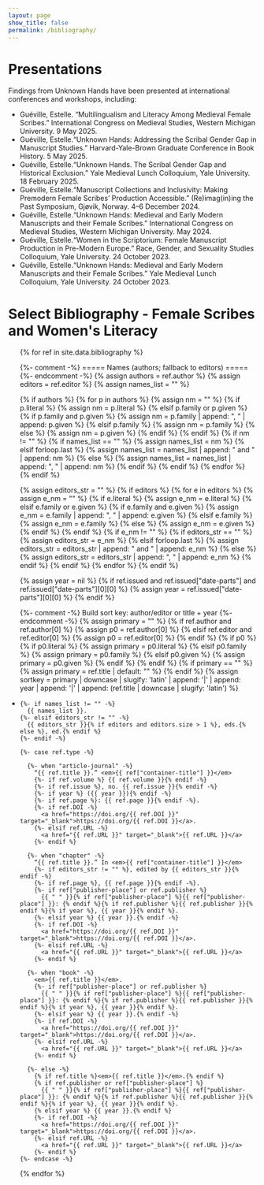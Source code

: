 ```yaml
---
layout: page
show_title: false
permalink: /bibliography/
---
```


# Presentations

Findings from Unknown Hands have been presented at international conferences and workshops, including:
  - Guéville, Estelle. “Multilingualism and Literacy Among Medieval Female Scribes.” International Congress on Medieval Studies, Western Michigan University. 9 May 2025.
  - Guéville, Estelle.“Unknown Hands: Addressing the Scribal Gender Gap in Manuscript Studies.” Harvard-Yale-Brown Graduate Conference in Book History. 5 May 2025.
  - Guéville, Estelle.“Unknown Hands. The Scribal Gender Gap and Historical Exclusion.” Yale Medieval Lunch Colloquium, Yale University. 18 February 2025.
  - Guéville, Estelle.“Manuscript Collections and Inclusivity: Making Premodern Female Scribes’ Production Accessible.” (Re)imag(in)ing the Past Symposium, Gjøvik, Norway. 4–6 December 2024.
  - Guéville, Estelle.“Unknown Hands: Medieval and Early Modern Manuscripts and their Female Scribes.” International Congress on Medieval Studies, Western Michigan University. May 2024.
  - Guéville, Estelle.“Women in the Scriptorium: Female Manuscript Production in Pre-Modern Europe.” Race, Gender, and Sexuality Studies Colloquium, Yale University. 24 October 2023.
  - Guéville, Estelle.“Unknown Hands: Medieval and Early Modern Manuscripts and their Female Scribes.” Yale Medieval Lunch Colloquium, Yale University. 24 October 2023.


# Select Bibliography - Female Scribes and Women's Literacy

<ul class="bib">
{% for ref in site.data.bibliography %}

  {%- comment -%} ===== Names (authors; fallback to editors) ===== {%- endcomment -%}
  {% assign authors = ref.author %}
  {% assign editors = ref.editor %}
  {% assign names_list = "" %}

  {% if authors %}
    {% for p in authors %}
      {% assign nm = "" %}
      {% if p.literal %}
        {% assign nm = p.literal %}
      {% elsif p.family or p.given %}
        {% if p.family and p.given %}
          {% assign nm = p.family | append: ", " | append: p.given %}
        {% elsif p.family %}
          {% assign nm = p.family %}
        {% else %}
          {% assign nm = p.given %}
        {% endif %}
      {% endif %}
      {% if nm != "" %}
        {% if names_list == "" %}
          {% assign names_list = nm %}
        {% elsif forloop.last %}
          {% assign names_list = names_list | append: " and " | append: nm %}
        {% else %}
          {% assign names_list = names_list | append: ", " | append: nm %}
        {% endif %}
      {% endif %}
    {% endfor %}
  {% endif %}

  {% assign editors_str = "" %}
  {% if editors %}
    {% for e in editors %}
      {% assign e_nm = "" %}
      {% if e.literal %}
        {% assign e_nm = e.literal %}
      {% elsif e.family or e.given %}
        {% if e.family and e.given %}
          {% assign e_nm = e.family | append: ", " | append: e.given %}
        {% elsif e.family %}
          {% assign e_nm = e.family %}
        {% else %}
          {% assign e_nm = e.given %}
        {% endif %}
      {% endif %}
      {% if e_nm != "" %}
        {% if editors_str == "" %}
          {% assign editors_str = e_nm %}
        {% elsif forloop.last %}
          {% assign editors_str = editors_str | append: " and " | append: e_nm %}
        {% else %}
          {% assign editors_str = editors_str | append: ", " | append: e_nm %}
        {% endif %}
      {% endif %}
    {% endfor %}
  {% endif %}

  {% assign year = nil %}
  {% if ref.issued and ref.issued["date-parts"] and ref.issued["date-parts"][0][0] %}
    {% assign year = ref.issued["date-parts"][0][0] %}
  {% endif %}

  {%- comment -%} Build sort key: author/editor or title + year {%- endcomment -%}
  {% assign primary = "" %}
  {% if ref.author and ref.author[0] %}
    {% assign p0 = ref.author[0] %}
  {% elsif ref.editor and ref.editor[0] %}
    {% assign p0 = ref.editor[0] %}
  {% endif %}
  {% if p0 %}
    {% if p0.literal %}
      {% assign primary = p0.literal %}
    {% elsif p0.family %}
      {% assign primary = p0.family %}
    {% elsif p0.given %}
      {% assign primary = p0.given %}
    {% endif %}
  {% endif %}
  {% if primary == "" %}
    {% assign primary = ref.title | default: "" %}
  {% endif %}
  {% assign sortkey = primary | downcase | slugify: 'latin' | append: '|' | append: year | append: '|' | append: (ref.title | downcase | slugify: 'latin') %}

  <li class="bib-item" data-sortkey="{{ sortkey }}">

    {%- if names_list != "" -%}
      {{ names_list }}.
    {%- elsif editors_str != "" -%}
      {{ editors_str }}{% if editors and editors.size > 1 %}, eds.{% else %}, ed.{% endif %}
    {%- endif -%}

    {%- case ref.type -%}

      {%- when "article-journal" -%}
        “{{ ref.title }}.” <em>{{ ref["container-title"] }}</em>
        {%- if ref.volume %} {{ ref.volume }}{% endif -%}
        {%- if ref.issue %}, no. {{ ref.issue }}{% endif -%}
        {%- if year %} ({{ year }}){% endif -%}
        {%- if ref.page %}: {{ ref.page }}{% endif -%}.
        {%- if ref.DOI -%}
          <a href="https://doi.org/{{ ref.DOI }}" target="_blank">https://doi.org/{{ ref.DOI }}</a>.
        {%- elsif ref.URL -%}
          <a href="{{ ref.URL }}" target="_blank">{{ ref.URL }}</a>
        {%- endif %}

      {%- when "chapter" -%}
        “{{ ref.title }}.” In <em>{{ ref["container-title"] }}</em>
        {%- if editors_str != "" %}, edited by {{ editors_str }}{% endif -%}
        {%- if ref.page %}, {{ ref.page }}{% endif -%}.
        {%- if ref["publisher-place"] or ref.publisher %}
          {{ " " }}{% if ref["publisher-place"] %}{{ ref["publisher-place"] }}: {% endif %}{% if ref.publisher %}{{ ref.publisher }}{% endif %}{% if year %}, {{ year }}{% endif %}.
        {%- elsif year %} {{ year }}.{% endif -%}
        {%- if ref.DOI -%}
          <a href="https://doi.org/{{ ref.DOI }}" target="_blank">https://doi.org/{{ ref.DOI }}</a>.
        {%- elsif ref.URL -%}
          <a href="{{ ref.URL }}" target="_blank">{{ ref.URL }}</a>
        {%- endif %}

      {%- when "book" -%}
        <em>{{ ref.title }}</em>.
        {%- if ref["publisher-place"] or ref.publisher %}
          {{ " " }}{% if ref["publisher-place"] %}{{ ref["publisher-place"] }}: {% endif %}{% if ref.publisher %}{{ ref.publisher }}{% endif %}{% if year %}, {{ year }}{% endif %}.
        {%- elsif year %} {{ year }}.{% endif -%}
        {%- if ref.DOI -%}
          <a href="https://doi.org/{{ ref.DOI }}" target="_blank">https://doi.org/{{ ref.DOI }}</a>.
        {%- elsif ref.URL -%}
          <a href="{{ ref.URL }}" target="_blank">{{ ref.URL }}</a>
        {%- endif %}

      {%- else -%}
        {% if ref.title %}<em>{{ ref.title }}</em>.{% endif %}
        {% if ref.publisher or ref["publisher-place"] %}
          {{ " " }}{% if ref["publisher-place"] %}{{ ref["publisher-place"] }}: {% endif %}{% if ref.publisher %}{{ ref.publisher }}{% endif %}{% if year %}, {{ year }}{% endif %}.
        {% elsif year %} {{ year }}.{% endif %}
        {%- if ref.DOI -%}
          <a href="https://doi.org/{{ ref.DOI }}" target="_blank">https://doi.org/{{ ref.DOI }}</a>.
        {%- elsif ref.URL -%}
          <a href="{{ ref.URL }}" target="_blank">{{ ref.URL }}</a>
        {%- endif %}
    {%- endcase -%}
  </li>

{% endfor %}
</ul>

<script>
document.addEventListener('DOMContentLoaded', function () {
  const list = document.querySelector('.bib');
  if (!list) return;
  const items = Array.from(list.querySelectorAll('li.bib-item'));
  items.sort((a, b) => a.dataset.sortkey.localeCompare(b.dataset.sortkey, undefined, { sensitivity: 'base' }));
  items.forEach(li => list.appendChild(li));
});
</script>
